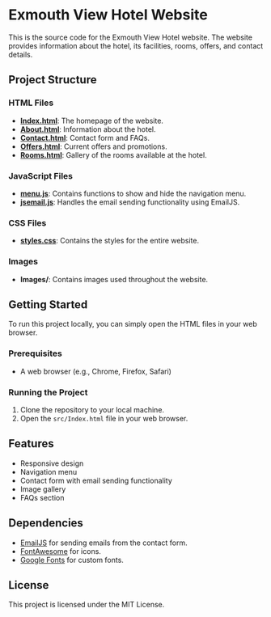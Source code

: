 # Exmouth View Hotel Website

This is the source code for the Exmouth View Hotel website. The website provides information about the hotel, its facilities, rooms, offers, and contact details.

## Project Structure

### HTML Files

- **[Index.html](src/Index.html)**: The homepage of the website.
- **[About.html](src/About.html)**: Information about the hotel.
- **[Contact.html](src/Contact.html)**: Contact form and FAQs.
- **[Offers.html](src/Offers.html)**: Current offers and promotions.
- **[Rooms.html](src/Rooms.html)**: Gallery of the rooms available at the hotel.

### JavaScript Files

- **[menu.js](src/JS/menu.js)**: Contains functions to show and hide the navigation menu.
- **[jsemail.js](src/JS/jsemail.js)**: Handles the email sending functionality using EmailJS.

### CSS Files

- **[styles.css](src/styles.css)**: Contains the styles for the entire website.

### Images

- **Images/**: Contains images used throughout the website.

## Getting Started

To run this project locally, you can simply open the HTML files in your web browser.

### Prerequisites

- A web browser (e.g., Chrome, Firefox, Safari)

### Running the Project

1. Clone the repository to your local machine.
2. Open the `src/Index.html` file in your web browser.

## Features

- Responsive design
- Navigation menu
- Contact form with email sending functionality
- Image gallery
- FAQs section

## Dependencies

- [EmailJS](https://www.emailjs.com/) for sending emails from the contact form.
- [FontAwesome](https://fontawesome.com/) for icons.
- [Google Fonts](https://fonts.google.com/) for custom fonts.

## License

This project is licensed under the MIT License.